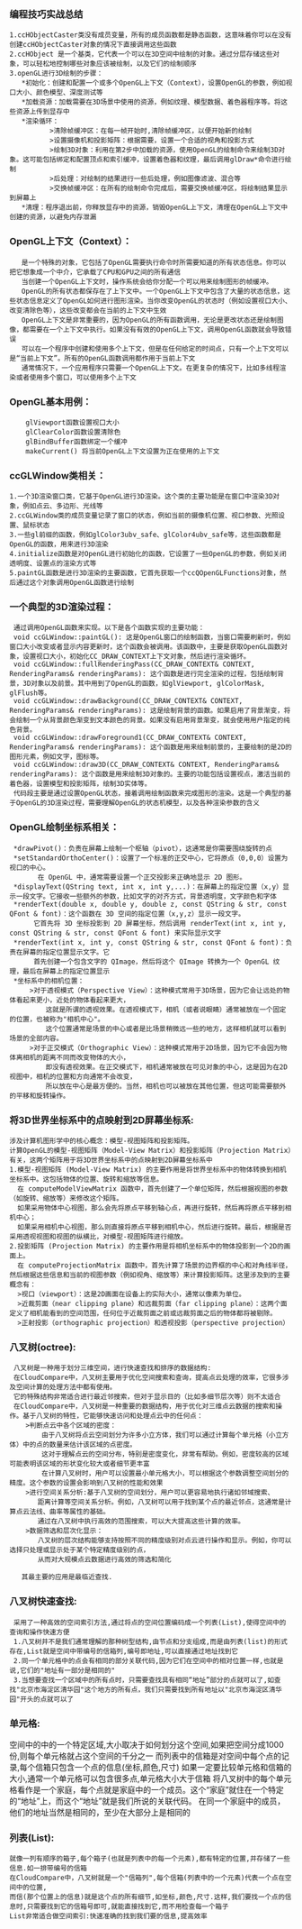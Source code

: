 ### 编程技巧实战总结
    1.ccHObjectCaster类没有成员变量，所有的成员函数都是静态函数，这意味着你可以在没有创建ccHObjectCaster对象的情况下直接调用这些函数
    2.ccHObject 是一个基类，它代表一个可以在3D空间中绘制的对象。通过分层存储这些对象，可以轻松地控制哪些对象应该被绘制，以及它们的绘制顺序
    3.openGL进行3D绘制的步骤：
       *初始化：创建和配置一个或多个OpenGL上下文（Context），设置OpenGL的参数，例如视口大小、颜色模型、深度测试等
       *加载资源：加载需要在3D场景中使用的资源，例如纹理、模型数据、着色器程序等。将这些资源上传到显存中
       *渲染循环：
              >清除帧缓冲区：在每一帧开始时,清除帧缓冲区，以便开始新的绘制
              >设置摄像机和投影矩阵：根据需要，设置一个合适的视角和投影方式
              >绘制3D对象：利用在第2步中加载的资源，使用OpenGL的绘制命令来绘制3D对象。这可能包括绑定和配置顶点和索引缓冲，设置着色器和纹理，最后调用glDraw*命令进行绘制
              >后处理：对绘制的结果进行一些后处理，例如图像滤波、混合等
              >交换帧缓冲区：在所有的绘制命令完成后，需要交换帧缓冲区，将绘制结果显示到屏幕上
       *清理：程序退出前，你释放显存中的资源，销毁OpenGL上下文，清理在OpenGL上下文中创建的资源，以避免内存泄漏



### OpenGL上下文（Context）：
       是一个特殊的对象，它包括了OpenGL需要执行命令时所需要知道的所有状态信息。你可以把它想象成一个中介，它承载了CPU和GPU之间的所有通信
       当创建一个OpenGL上下文时，操作系统会给你分配一个可以用来绘制图形的帧缓冲。
       OpenGL的所有状态都保存在了上下文中。一个OpenGL上下文中包含了大量的状态信息，这些状态信息定义了OpenGL如何进行图形渲染。当你改变OpenGL的状态时（例如设置视口大小、改变清除色等），这些改变都会在当前的上下文中生效
       OpenGL上下文是非常重要的，因为OpenGL的所有函数调用，无论是更改状态还是绘制图像，都需要在一个上下文中执行。如果没有有效的OpenGL上下文，调用OpenGL函数就会导致错误
       可以在一个程序中创建和使用多个上下文，但是在任何给定的时间点，只有一个上下文可以是“当前上下文”。所有的OpenGL函数调用都作用于当前上下文
       通常情况下，一个应用程序只需要一个OpenGL上下文。在更复杂的情况下，比如多线程渲染或者使用多个窗口，可以使用多个上下文


### OpenGL基本用例：
        glViewport函数设置视口大小
        glClearColor函数设置清除色
        glBindBuffer函数绑定一个缓冲
        makeCurrent() 将当前OpenGL上下文设置为正在使用的上下文

### ccGLWindow类相关：
    1.一个3D渲染窗口类，它基于OpenGL进行3D渲染。这个类的主要功能是在窗口中渲染3D对象，例如点云、多边形、光线等
    2.ccGLWindow类的成员变量记录了窗口的状态，例如当前的摄像机位置、视口参数、光照设置、鼠标状态
    3.一些gl前缀的函数，例如glColor3ubv_safe、glColor4ubv_safe等，这些函数都是OpenGL的函数，用来进行3D渲染
    4.initialize函数是对OpenGL进行初始化的函数，它设置了一些OpenGL的参数，例如关闭透明度、设置点的渲染方式等
    5.paintGL函数是进行3D渲染的主要函数，它首先获取一个ccQOpenGLFunctions对象，然后通过这个对象调用OpenGL函数进行绘制

### 一个典型的3D渲染过程：
     通过调用OpenGL函数来实现。以下是各个函数实现的主要功能：
     void ccGLWindow::paintGL(): 这是OpenGL窗口的绘制函数，当窗口需要刷新时，例如窗口大小改变或者显示内容更新时，这个函数会被调用。该函数中，主要是获取OpenGL函数对象，设置视口大小，初始化CC_DRAW_CONTEXT上下文对象，然后进行渲染循环。
     void ccGLWindow::fullRenderingPass(CC_DRAW_CONTEXT& CONTEXT, RenderingParams& renderingParams): 这个函数是进行完全渲染的过程，包括绘制背景，3D对象以及前景。其中用到了OpenGL的函数，如glViewport, glColorMask, glFlush等。
     void ccGLWindow::drawBackground(CC_DRAW_CONTEXT& CONTEXT, RenderingParams& renderingParams): 这是绘制背景的函数。如果启用了背景渐变，将会绘制一个从背景颜色渐变到文本颜色的背景。如果没有启用背景渐变，就会使用用户指定的纯色背景。
     void ccGLWindow::drawForeground1(CC_DRAW_CONTEXT& CONTEXT, RenderingParams& renderingParams): 这个函数是用来绘制前景的，主要绘制的是2D的图形元素，例如文字，图标等。
     void ccGLWindow::draw3D(CC_DRAW_CONTEXT& CONTEXT, RenderingParams& renderingParams): 这个函数是用来绘制3D对象的。主要的功能包括设置视点，激活当前的着色器，设置模型和投影矩阵，绘制3D实体等。
     代码段主要是通过设置OpenGL状态，接着调用绘制函数来完成图形的渲染。这是一个典型的基于OpenGL的3D渲染过程，需要理解OpenGL的状态机模型，以及各种渲染参数的含义


### OpenGL绘制坐标系相关：
     *drawPivot()：负责在屏幕上绘制一个枢轴（pivot），这通常是你需要围绕旋转的点
     *setStandardOrthoCenter()：设置了一个标准的正交中心，它将原点（0,0,0）设置为视口的中心。
           在 OpenGL 中，通常需要设置一个正交投影来正确地显示 2D 图形。
     *displayText(QString text, int x, int y,...)：在屏幕上的指定位置（x,y）显示一段文字。它接收一些额外的参数，比如文字的对齐方式，背景透明度，文字颜色和字体
     *renderText(double x, double y, double z, const QString & str, const QFont & font)：这个函数在 3D 空间的指定位置（x,y,z）显示一段文字。
          它首先将 3D 坐标投影到 2D 屏幕坐标，然后调用 renderText(int x, int y, const QString & str, const QFont & font) 来实际显示文字
     *renderText(int x, int y, const QString & str, const QFont & font)：负责在屏幕的指定位置显示文字。它
          首先创建一个包含文字的 QImage，然后将这个 QImage 转换为一个 OpenGL 纹理，最后在屏幕上的指定位置显示
     *坐标系中的相机位置：
         >对于透视模式（Perspective View）：这种模式常用于3D场景，因为它会让远处的物体看起来更小，近处的物体看起来更大，
             这就是所谓的透视效果。在透视模式下，相机（或者说眼睛）通常被放在一个固定的位置，也被称为"相机中心"。
             这个位置通常是场景的中心或者是比场景稍微远一些的地方，这样相机就可以看到场景的全部内容。
         >对于正交模式（Orthographic View）：这种模式常用于2D场景，因为它不会因为物体离相机的距离不同而改变物体的大小，
             即没有透视效果。在正交模式下，相机通常被放在可见对象的中心，这是因为在2D视图中，相机的位置和方向通常不会改变，
             所以放在中心是最方便的。当然，相机也可以被放在其他位置，但这可能需要额外的平移和旋转操作。


### 将3D世界坐标系中的点映射到2D屏幕坐标系:
    涉及计算机图形学中的核心概念：模型-视图矩阵和投影矩阵。
    计算OpenGL的模型-视图矩阵（Model-View Matrix）和投影矩阵（Projection Matrix）有关，这两个矩阵用于将3D世界坐标系中的点映射到2D屏幕坐标系中
    1.模型-视图矩阵 (Model-View Matrix) 的主要作用是将世界坐标系中的物体转换到相机坐标系中。这包括物体的位置、旋转和缩放等信息。
      在 computeModelViewMatrix 函数中，首先创建了一个单位矩阵，然后根据视图的参数（如旋转、缩放等）来修改这个矩阵。
      如果采用物体中心视图，那么会先将原点平移到轴心点，再进行旋转，然后再将原点平移到相机中心；
      如果采用相机中心视图，那么则直接将原点平移到相机中心，然后进行旋转。最后，根据是否采用透视视图和视图的纵横比，对模型-视图矩阵进行缩放。
    2.投影矩阵 (Projection Matrix) 的主要作用是将相机坐标系中的物体投影到一个2D的画面上。
      在 computeProjectionMatrix 函数中，首先计算了场景的边界框的中心和对角线半径，然后根据这些信息和当前的视图参数（例如视角、缩放等）来计算投影矩阵。这里涉及到的主要概念有：
      >视口（viewport）：这是2D画面在设备上的实际大小，通常以像素为单位。
      >近裁剪面（near clipping plane）和远裁剪面（far clipping plane）：这两个面定义了相机能看到的空间范围，任何位于近裁剪面之前或远裁剪面之后的物体都将被剔除。
      >正射投影（orthographic projection）和透视投影（perspective projection）

### 八叉树(octree):
     八叉树是一种用于划分三维空间，进行快速查找和排序的数据结构:
     在CloudCompare中，八叉树主要用于优化空间搜索和查询，提高点云处理的效率，它很多涉及空间计算的处理方法中都有使用。
     它的特殊结构非常适合进行最近邻搜索，但对于显示目的（比如多细节层次等）则不太适合
     在CloudCompare中，八叉树是一种重要的数据结构，用于优化对三维点云数据的搜索和操作。基于八叉树的特性，它能够快速访问和处理点云中的任何点：
        >判断点云中各个区域的密度：
            由于八叉树将点云空间划分为许多小立方体，我们可以通过计算每个单元格（小立方体）中的点的数量来估计该区域的点密度。
            这对于理解点云的空间分布，特别是密度变化，非常有帮助。例如，密度较高的区域可能表明该区域的形状变化较大或者细节更丰富
            在计算八叉树时，用户可以设置最小单元格大小，可以根据这个参数调整空间划分的精度。这个参数的设置会影响到八叉树的性能和效果
        >进行空间关系分析:基于八叉树的空间划分，用户可以更容易地执行诸如邻域搜索、
           距离计算等空间关系分析。例如，八叉树可以用于找到某个点的最近邻点，这通常是计算点云法线、曲率等属性的基础。
           通过在八叉树中执行高效的范围搜索，可以大大提高这些计算的效率。
        >数据筛选和层次化显示：
           八叉树的层次结构能够支持按照不同的精度级别对点云进行操作和显示。例如，你可以选择只处理或显示处于某个特定精度级别的点，
           从而对大规模点云数据进行高效的筛选和简化
       
       其最主要的应用是最临近查找.


### 八叉树快速查找:
     采用了一种高效的空间索引方法,通过将点的空间位置编码成一个列表(List),使得空间中的查询和操作快速方便
     1.八叉树并不是我们通常理解的那种树型结构,由节点和分支组成,而是由列表(list)的形式存在,List就是空间中带编号的信箱列,编号即地址,可以直接通过地址找到它
     2.同一个单元格中的点会有相同的部分关联代码,因为它们在空间中的相对位置一样,也就是说,它们的"地址有一部分是相同的"
     3.当想要查找一个区域中的所有点时，只需要查找具有相同“地址”部分的点就可以了,如查找"北京市海淀区清华园"这个地方的所有点，我们只需要找到所有地址以"北京市海淀区清华园"开头的点就可以了



   

### 单元格:
   空间中的中的一个特定区域,大小取决于如何划分这个空间,如果把空间分成1000份,则每个单元格就占这个空间的千分之一
         而列表中的信箱是对空间中每个点的记录,每个信箱只包含一个点的信息(坐标,颜色,尺寸)
         如果一定要比较单元格和信箱的大小,通常一个单元格可以包含很多点,单元格大小大于信箱
         将八叉树中的每个单元格看作是一个家庭，每个点就是家庭中的一个成员。这个“家庭”就住在一个特定的“地址”上，而这个“地址”就是我们所说的关联代码。
         在同一个家庭中的成员，他们的地址当然是相同的，至少在大部分上是相同的


### 列表(List):
    就像一列有顺序的箱子,每个箱子(也就是列表中的每一个元素),都有特定的位置,并存储了一些信息.如一排带编号的信箱
    在CloudCompare中，八叉树就是一个"信箱列",每个信箱(列表中的一个元素)代表一个点在空间中的位置,
    而信(那个位置上的信息)就是这个点的所有细节,如坐标,颜色,尺寸.这样,我们要找一个点的信息时,只需要找到它的信箱号即可,就能直接找到它,而不用检查每一个箱子
    List非常适合做空间索引:快速准确的找到我们要的信息,提高效率
